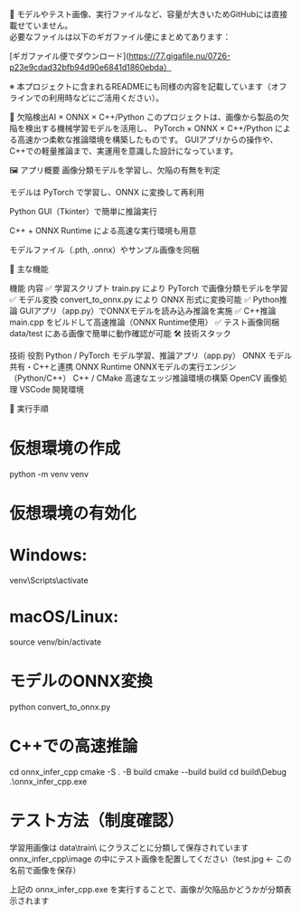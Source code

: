 🔸 モデルやテスト画像、実行ファイルなど、容量が大きいためGitHubには直接載せていません。  
必要なファイルは以下のギガファイル便にまとめてあります：

  [ギガファイル便でダウンロード](https://77.gigafile.nu/0726-p23e9cdad32bfb94d90e6841d1860ebda）

※ 本プロジェクトに含まれるREADMEにも同様の内容を記載しています（オフラインでの利用時などにご活用ください）。


🧠 欠陥検出AI × ONNX × C++/Python
このプロジェクトは、画像から製品の欠陥を検出する機械学習モデルを活用し、
PyTorch × ONNX × C++/Python による高速かつ柔軟な推論環境を構築したものです。
GUIアプリからの操作や、C++での軽量推論まで、実運用を意識した設計になっています。

🖼 アプリ概要
画像分類モデルを学習し、欠陥の有無を判定

モデルは PyTorch で学習し、ONNX に変換して再利用

Python GUI（Tkinter）で簡単に推論実行

C++ + ONNX Runtime による高速な実行環境も用意

モデルファイル（.pth, .onnx）やサンプル画像を同梱

📌 主な機能

機能	内容
✅ 学習スクリプト	train.py により PyTorch で画像分類モデルを学習
✅ モデル変換	convert_to_onnx.py により ONNX 形式に変換可能
✅ Python推論	GUIアプリ（app.py）でONNXモデルを読み込み推論を実施
✅ C++推論	main.cpp をビルドして高速推論（ONNX Runtime使用）
✅ テスト画像同梱	data/test にある画像で簡単に動作確認が可能
🛠 技術スタック

技術	役割
Python / PyTorch	モデル学習、推論アプリ（app.py）
ONNX	モデル共有・C++と連携
ONNX Runtime	ONNXモデルの実行エンジン（Python/C++）
C++ / CMake	高速なエッジ推論環境の構築
OpenCV	画像処理
VSCode	開発環境


🚀 実行手順

# 仮想環境の作成
python -m venv venv

# 仮想環境の有効化
# Windows:
venv\Scripts\activate

# macOS/Linux:
source venv/bin/activate

# モデルのONNX変換
python convert_to_onnx.py

# C++での高速推論
cd onnx_infer_cpp
cmake -S . -B build
cmake --build build
cd build\Debug
.\onnx_infer_cpp.exe

# テスト方法（制度確認）
学習用画像は data\train\ にクラスごとに分類して保存されています
onnx_infer_cpp\image の中にテスト画像を配置してください（test.jpg ← この名前で画像を保存）

上記の onnx_infer_cpp.exe を実行することで、画像が欠陥品かどうかが分類表示されます
